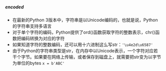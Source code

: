 ##### encoded
- 在最新的Python 3版本中，字符串是以Unicode编码的，也就是说，Python的字符串支持多语言
- 对于单个字符的编码，Python提供了ord()函数获取字符的整数表示，chr()函数把编码转换为对应的字符
- 如果知道字符的整数编码，还可以用十六进制这么写str：`'\u4e2d\u6587'`
- 由于Python的字符串类型是str，在内存中以Unicode表示，一个字符对应若干个字节。如果要在网络上传输，或者保存到磁盘上，就需要把str变为以字节为单位的bytes  `x = b'ABC'`
